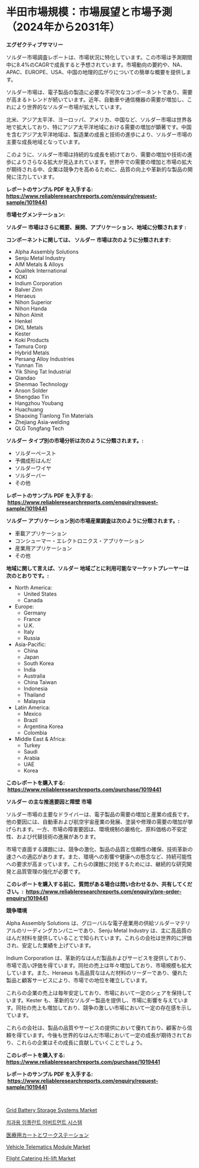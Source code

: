 <p><h1>半田市場規模：市場展望と市場予測（2024年から2031年）</h1></p><p><strong>エグゼクティブサマリー</strong></p>
<p><p>ソルダー市場調査レポートは、市場状況に特化しています。この市場は予測期間中に8.4%のCAGRで成長すると予想されています。市場動向の要約や、NA、APAC、EUROPE、USA、中国の地理的広がりについての簡単な概要を提供します。</p><p>ソルダー市場は、電子製品の製造に必要な不可欠なコンポーネントであり、需要が高まるトレンドが続いています。近年、自動車や通信機器の需要が増加し、これにより世界的なソルダー市場が拡大しています。</p><p>北米、アジア太平洋、ヨーロッパ、アメリカ、中国など、ソルダー市場は世界各地で拡大しており、特にアジア太平洋地域における需要の増加が顕著です。中国を含むアジア太平洋地域は、製造業の成長と技術の進歩により、ソルダー市場の主要な成長地域となっています。</p><p>このように、ソルダー市場は持続的な成長を続けており、需要の増加や技術の進歩によりさらなる拡大が見込まれています。世界中での需要の増加と市場の拡大が期待される中、企業は競争力を高めるために、品質の向上や革新的な製品の開発に注力しています。</p></p>
<p><strong>レポートのサンプル PDF を入手する: <a href="https://www.reliableresearchreports.com/enquiry/request-sample/1019441">https://www.reliableresearchreports.com/enquiry/request-sample/1019441</a></strong></p>
<p><strong>市場セグメンテーション:</strong></p>
<p><strong> ソルダー 市場はさらに概要、展開、アプリケーション、地域に分類されます :</strong></p>
<p><strong>コンポーネントに関しては、 ソルダー 市場は次のように分類されます: &nbsp;</strong></p>
<p><ul><li>Alpha Assembly Solutions</li><li>Senju Metal Industry</li><li>AIM Metals & Alloys</li><li>Qualitek International</li><li>KOKI</li><li>Indium Corporation</li><li>Balver Zinn</li><li>Heraeus</li><li>Nihon Superior</li><li>Nihon Handa</li><li>Nihon Almit</li><li>Henkel</li><li>DKL Metals</li><li>Kester</li><li>Koki Products</li><li>Tamura Corp</li><li>Hybrid Metals</li><li>Persang Alloy Industries</li><li>Yunnan Tin</li><li>Yik Shing Tat Industrial</li><li>Qiandao</li><li>Shenmao Technology</li><li>Anson Solder</li><li>Shengdao Tin</li><li>Hangzhou Youbang</li><li>Huachuang</li><li>Shaoxing Tianlong Tin Materials</li><li>Zhejiang Asia-welding</li><li>QLG
    Tongfang Tech</li></ul></p>
<p><strong> ソルダー タイプ別の市場分析は次のように分類されます。:</strong></p>
<p><ul><li>ソルダーペースト</li><li>予備成形はんだ</li><li>ソルダーワイヤ</li><li>ソルダーバー</li><li>その他</li></ul></p>
<p><strong>レポートのサンプル PDF を入手する: &nbsp;<a href="https://www.reliableresearchreports.com/enquiry/request-sample/1019441">https://www.reliableresearchreports.com/enquiry/request-sample/1019441</a></strong></p>
<p><strong> ソルダー アプリケーション別の市場産業調査は次のように分類されます。:</strong></p>
<p><ul><li>車載アプリケーション</li><li>コンシューマー・エレクトロニクス・アプリケーション</li><li>産業用アプリケーション</li><li>その他</li></ul></p>
<p><strong>地域に関して言えば、ソルダー 地域ごとに利用可能なマーケットプレーヤーは次のとおりです。:</strong></p>
<p><ul>
    <li>
        North America:
        <ul>
            <li>United States</li>
            <li>Canada</li>
        </ul>
    </li>
    <li>
        Europe:
        <ul>
            <li>Germany</li>
            <li>France</li>
            <li>U.K.</li>
            <li>Italy</li>
            <li>Russia</li>
        </ul>
    </li>
    <li>
        Asia-Pacific:
        <ul>
            <li>China</li>
            <li>Japan</li>
            <li>South Korea</li>
            <li>India</li>
            <li>Australia</li>
            <li>China Taiwan</li>
            <li>Indonesia</li>
            <li>Thailand</li>
            <li>Malaysia</li>
        </ul>
    </li>
    <li>
        Latin America:
        <ul>
            <li>Mexico</li>
            <li>Brazil</li>
            <li>Argentina Korea</li>
            <li>Colombia</li>
        </ul>
    </li>
    <li>
        Middle East & Africa:
        <ul>
            <li>Turkey</li>
            <li>Saudi</li>
            <li>Arabia</li>
            <li>UAE</li>
            <li>Korea</li>
        </ul>
    </li>
    </ul></p>
<p><strong>このレポートを購入する: &nbsp;<a href="https://www.reliableresearchreports.com/purchase/1019441">https://www.reliableresearchreports.com/purchase/1019441</a></strong></p>
<p><strong>ソルダー の主な推進要因と障壁 市場</strong></p>
<p><p>ソルダー市場の主要なドライバーは、電子製品の需要の増加と産業の成長です。他の要因には、自動車および航空宇宙産業の発展、塗装や修理の需要の増加が挙げられます。一方、市場の障害要因は、環境規制の厳格化、原料価格の不安定性、および代替技術の進展があります。</p><p>市場で直面する課題には、競争の激化、製品の品質と信頼性の確保、技術革新の速さへの適応があります。また、環境への影響や健康への懸念など、持続可能性への要求が高まっています。これらの課題に対処するためには、継続的な研究開発と品質管理の強化が必要です。</p></p>
<p><strong>このレポートを購入する前に、質問がある場合は問い合わせるか、共有してください。:&nbsp; <a href="https://www.reliableresearchreports.com/enquiry/pre-order-enquiry/1019441">https://www.reliableresearchreports.com/enquiry/pre-order-enquiry/1019441</a></strong></p>
<p><strong>競争環境</strong></p>
<p><p>Alpha Assembly Solutions は、グローバルな電子産業用の供給ソルダーマテリアルのリーディングカンパニーであり、Senju Metal Industry は、主に高品質のはんだ材料を提供していることで知られています。これらの会社は世界的に評価され、安定した業績を上げています。</p><p>Indium Corporation は、革新的なはんだ製品およびサービスを提供しており、市場で高い評価を得ています。同社の売上は年々増加しており、市場規模も拡大しています。また、Heraeus も高品質なはんだ材料のリーダーであり、優れた製品と顧客サービスにより、市場での地位を確立しています。</p><p>これらの企業の売上は毎年安定しており、市場において一定のシェアを保持しています。Kester も、革新的なソルダー製品を提供し、市場に影響を与えています。同社の売上も増加しており、競争の激しい市場において一定の存在感を示しています。</p><p>これらの会社は、製品の品質やサービスの提供において優れており、顧客から信頼を得ています。今後も世界的なはんだ市場において一定の成長が期待されており、これらの企業はその成長に貢献していくことでしょう。</p></p>
<p><strong>このレポートを購入する: &nbsp; <a href="https://www.reliableresearchreports.com/purchase/1019441">https://www.reliableresearchreports.com/purchase/1019441</a></strong></p>
<p><strong>レポートのサンプル PDF を入手する: &nbsp;<a href="https://www.reliableresearchreports.com/enquiry/request-sample/1019441">https://www.reliableresearchreports.com/enquiry/request-sample/1019441</a></strong><strong></strong></p>
<p>&nbsp;</p>
<p><p><a href="https://github.com/johnbach50/Market-Research-Report-List-2/blob/main/grid-battery-storage-systems-market.md">Grid Battery Storage Systems Market</a></p><p><a href="https://github.com/idcefvhkdut6/Market-Research-Report-List-1/blob/main/694849514809.md">치과용 임플란트 어버트먼트 시스템</a></p><p><a href="https://github.com/joaejkdzgyljvo6/Market-Research-Report-List-1/blob/main/779248316029.md">医療用カートとワークステーション</a></p><p><a href="https://issuu.com/reportprime-2/docs/vehicle-telematics-module-market-size-2030.pptx">Vehicle Telematics Module Market</a></p><p><a href="https://issuu.com/reportprime-2/docs/flight-catering-hi-lift-market-size-2030.pptx">Flight Catering Hi-lift Market</a></p></p>